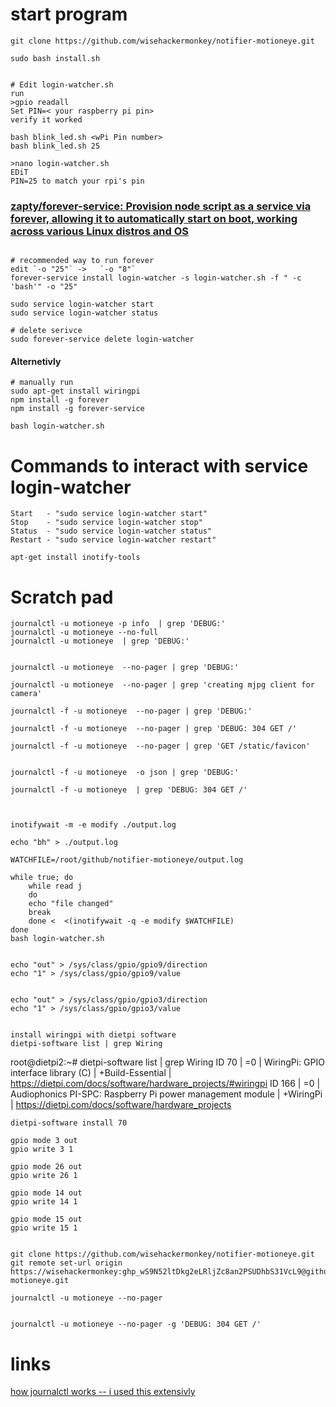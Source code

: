 
# start program
```
git clone https://github.com/wisehackermonkey/notifier-motioneye.git

sudo bash install.sh 


# Edit login-watcher.sh 
run 
>gpio readall
Set PIN=< your raspberry pi pin>
verify it worked 

bash blink_led.sh <wPi Pin number>
bash blink_led.sh 25

>nano login-watcher.sh 
EDiT
PIN=25 to match your rpi's pin 

```
### [zapty/forever-service: Provision node script as a service via forever, allowing it to automatically start on boot, working across various Linux distros and OS](https://github.com/zapty/forever-service)
```

# recommended way to run forever
edit `-o "25"` ->   `-o "8"`
forever-service install login-watcher -s login-watcher.sh -f " -c 'bash'" -o "25"

sudo service login-watcher start
sudo service login-watcher status

# delete serivce
sudo forever-service delete login-watcher 

```
#### Alternetivly
```
# manually run
sudo apt-get install wiringpi
npm install -g forever 
npm install -g forever-service

bash login-watcher.sh

```

# Commands to interact with service login-watcher
```
Start   - "sudo service login-watcher start"
Stop    - "sudo service login-watcher stop"
Status  - "sudo service login-watcher status"
Restart - "sudo service login-watcher restart"
```




```
apt-get install inotify-tools
```

# Scratch pad
```
journalctl -u motioneye -p info  | grep 'DEBUG:'
journalctl -u motioneye --no-full
journalctl -u motioneye  | grep 'DEBUG:'


journalctl -u motioneye  --no-pager | grep 'DEBUG:'

journalctl -u motioneye  --no-pager | grep 'creating mjpg client for camera'

journalctl -f -u motioneye  --no-pager | grep 'DEBUG:'

journalctl -f -u motioneye  --no-pager | grep 'DEBUG: 304 GET /'

journalctl -f -u motioneye  --no-pager | grep 'GET /static/favicon'


journalctl -f -u motioneye  -o json | grep 'DEBUG:'

journalctl -f -u motioneye  | grep 'DEBUG: 304 GET /'



inotifywait -m -e modify ./output.log

echo "bh" > ./output.log

WATCHFILE=/root/github/notifier-motioneye/output.log

while true; do
    while read j
    do
    echo "file changed"
    break
    done <  <(inotifywait -q -e modify $WATCHFILE)
done
bash login-watcher.sh


echo "out" > /sys/class/gpio/gpio9/direction
echo "1" > /sys/class/gpio/gpio9/value


echo "out" > /sys/class/gpio/gpio3/direction
echo "1" > /sys/class/gpio/gpio3/value


install wiringpi with dietpi software
dietpi-software list | grep Wiring
```
root@dietpi2:~# dietpi-software list | grep Wiring
ID 70 | =0 | WiringPi: GPIO interface library (C) | +Build-Essential | https://dietpi.com/docs/software/hardware_projects/#wiringpi
ID 166 | =0 | Audiophonics PI-SPC: Raspberry Pi power management module | +WiringPi | https://dietpi.com/docs/software/hardware_projects
```
dietpi-software install 70

gpio mode 3 out
gpio write 3 1

gpio mode 26 out
gpio write 26 1

gpio mode 14 out
gpio write 14 1

gpio mode 15 out
gpio write 15 1


git clone https://github.com/wisehackermonkey/notifier-motioneye.git
git remote set-url origin https://wisehackermonkey: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@github.com/wisehackermonkey/notifier-motioneye.git

journalctl -u motioneye --no-pager


journalctl -u motioneye --no-pager -g 'DEBUG: 304 GET /'
```

# links
[how journalctl works -- i used this extensivly](https://www.digitalocean.com/community/tutorials/how-to-use-journalctl-to-view-and-manipulate-systemd-logs)